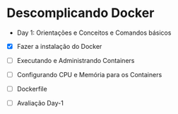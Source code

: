 # Descomplicando Docker

- Day 1: Orientações e Conceitos e Comandos básicos

- [x] Fazer a instalação do Docker

- [ ] Executando e Administrando Containers

- [ ] Configurando CPU e Memória para os Containers

- [ ] Dockerfile

- [ ] Avaliação Day-1
